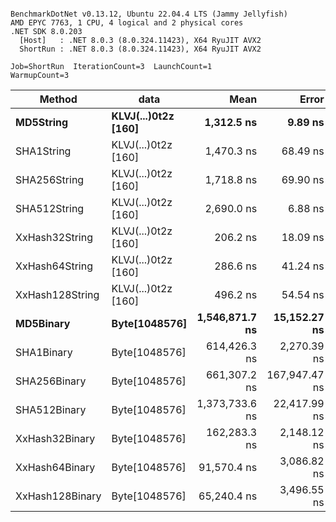 ```

BenchmarkDotNet v0.13.12, Ubuntu 22.04.4 LTS (Jammy Jellyfish)
AMD EPYC 7763, 1 CPU, 4 logical and 2 physical cores
.NET SDK 8.0.203
  [Host]   : .NET 8.0.3 (8.0.324.11423), X64 RyuJIT AVX2
  ShortRun : .NET 8.0.3 (8.0.324.11423), X64 RyuJIT AVX2

Job=ShortRun  IterationCount=3  LaunchCount=1  
WarmupCount=3  

```
| Method          | data                | Mean           | Error         | StdDev      | Min            | Max            | Gen0   | Allocated |
|---------------- |-------------------- |---------------:|--------------:|------------:|---------------:|---------------:|-------:|----------:|
| **MD5String**       | **KLVJ(...)0t2z [160]** |     **1,312.5 ns** |       **9.89 ns** |     **0.54 ns** |     **1,311.9 ns** |     **1,312.9 ns** | **0.0134** |    **1128 B** |
| SHA1String      | KLVJ(...)0t2z [160] |     1,470.3 ns |      68.49 ns |     3.75 ns |     1,467.7 ns |     1,474.6 ns | 0.0153 |    1416 B |
| SHA256String    | KLVJ(...)0t2z [160] |     1,718.8 ns |      69.90 ns |     3.83 ns |     1,714.4 ns |     1,721.4 ns | 0.0210 |    1856 B |
| SHA512String    | KLVJ(...)0t2z [160] |     2,690.0 ns |       6.88 ns |     0.38 ns |     2,689.7 ns |     2,690.4 ns | 0.0381 |    3240 B |
| XxHash32String  | KLVJ(...)0t2z [160] |       206.2 ns |      18.09 ns |     0.99 ns |       205.0 ns |       206.9 ns | 0.0069 |     584 B |
| XxHash64String  | KLVJ(...)0t2z [160] |       286.6 ns |      41.24 ns |     2.26 ns |       284.2 ns |       288.6 ns | 0.0086 |     728 B |
| XxHash128String | KLVJ(...)0t2z [160] |       496.2 ns |      54.54 ns |     2.99 ns |       493.7 ns |       499.5 ns | 0.0134 |    1128 B |
| **MD5Binary**       | **Byte[1048576]**       | **1,546,871.7 ns** |  **15,152.27 ns** |   **830.55 ns** | **1,546,293.9 ns** | **1,547,823.5 ns** |      **-** |      **41 B** |
| SHA1Binary      | Byte[1048576]       |   614,426.3 ns |   2,270.39 ns |   124.45 ns |   614,291.9 ns |   614,537.5 ns |      - |      49 B |
| SHA256Binary    | Byte[1048576]       |   661,307.2 ns | 167,947.47 ns | 9,205.77 ns |   655,505.9 ns |   671,921.8 ns |      - |      57 B |
| SHA512Binary    | Byte[1048576]       | 1,373,733.6 ns |  22,417.99 ns | 1,228.81 ns | 1,372,356.6 ns | 1,374,718.7 ns |      - |     114 B |
| XxHash32Binary  | Byte[1048576]       |   162,283.3 ns |   2,148.12 ns |   117.75 ns |   162,201.1 ns |   162,418.2 ns |      - |      32 B |
| XxHash64Binary  | Byte[1048576]       |    91,570.4 ns |   3,086.82 ns |   169.20 ns |    91,375.9 ns |    91,682.9 ns |      - |      32 B |
| XxHash128Binary | Byte[1048576]       |    65,240.4 ns |   3,496.55 ns |   191.66 ns |    65,033.8 ns |    65,412.3 ns |      - |      40 B |
